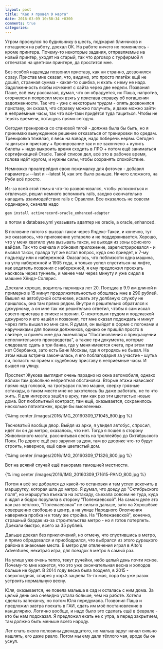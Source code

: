 ```yaml
---
layout: post
title: "Как я провёл 9 марта"
date: 2016-03-09 10:50:34 +0300
comments: true
categories: 
---
```

Утром проснулся по будильнику в шесть, поджарил блинчиков и потащился на работу, доехал ОК. На работе ничего не поменялось - кроме принтера. Почему-то некоторые задания, отправляемые на новый принтер, уходят на старый, так что договор с турфирмой я отпечатал на цветном принтере, да простится мне.

Без особой надежды позвонил приставу, как ни странно, дозвонился сразу. Пристав мне сказал, что, видимо, это просто платёж ещё не дошёл, странная сумма - какая-то ошибка, и ехать к нему не надо. Задолженность якобы исчезнет с сайта через две недели. Позвонил Паше, всё ему рассказал, думал, что он обрадуется, но Паша, напротив, огорчился и попросил меня взять у пристава справку об погашении задолженности. Так что - уже с некоторым трудом - опять дозвонился приставу, он сказал, что справку можно получить, и даже можно зайти в неприёмные часы, так что всё-таки придётся туда тащиться. Чтобы не терять времени, потащусь прямо сегодня.

Сегодня тренировка со становой тягой - должна была бы быть, но я принимаю вынужденное решение отказаться от тренировки по средам. Тренировка тяжёлая, я весь на взводе, надо поберечь нервы. Сегодня тащиться к приставу + бронирование так и не закончено + купить билеты + надо выкроить время сходить в ЛРО + потом ещё заниматься сертификацией Oracle. Такой список дел, всё это в рабочее время, голова идёт кругом, и нужны силы, чтобы сохранять спокойствие.

Немножко проапгрейдил свою пожималку для фоточек - добавил параметры --last и --latest N, как это было раньше. Ничего сложного, на Руби всё просто.

Из-за всей этой темы я что-то разволновался, чтобы успокоиться и отвлечься, решил немного вспомнить rails, заодно окончательно наладить взаимодействие rails с Ораклом. Все оказалось не совсем ординарно, сначала надо 

```
gem install activerecord-oracle_enhanced-adapter
``` 

а потом в database.yml указывать адаптер не oracle, а oracle_enhanced. 

В половине пятого я вызвал такси через Яндекс-Такси, и конечно, тут же оказалось, что приложение устарело и не поддерживается. Хорошо, что у меня хватило ума вызывать такси, не выходя из зоны офисного вайфая. Так что сначала я обновил приложение, зарегистрировался - и вызвал такси, правда тут же встал вопрос, куда оно приедет, к 7-му подъезду или к набережной. Оказалось, что поблизости одна машина, на углу набережной и 1905 года, я только успел спуститься на лифте, как водитель позвонил с набережной, я ему предложил проехать насквозь через туннель, и менее чем через минуту я уже сидел в машине Хёндэ-Солярис.

Доехали хорошо, водитель парнишка лет 20. Поездка в 9.9 км длиной и примерно в 15 минут продолжительностью обошлась мне в 290 рублей.  Вышел на автобусной остановке, искать эту долбаную службу не пришлось, она там прямо рядом. Внутри я решительно обратился к дежурному, а он мне так же решительно ответил, чтобы я сам искал своего пристава в списке и звонил. С некоторым трудом и подсказкой дежурного я его нашёл и позвонил, тот мне сказал подождать и минут через пять вышел ко мне сам. Я думал, он выйдет в форме с погонами и наручниками для поимки должников, однако он пришёл просто в свитере, и принёс мне два экземпляра "Постановления о прекращении исполнительного производства", а также три документа, которые следовало сдать в три банка, где у меня имеются счета, при этом там нет Сбербанка, зато есть Банк Москвы, где я отродясь не бывал. На этом наша встреча закончилась, я его поблагодарил за участие - шутка ли, попасть на приём к судебному приставу в неприёмные часы. И вышел на улицу.

Проспект Жукова выглядит очень парадно из окна автомобиля, однако вблизи там довольно неприятная обстановка. Вторые этажи нависают прямо над головой, на тротуарах полно машин, сверху грязные эстакады, в таком месте мне не захотелось бы даже работать, не то что жить. Я для интереса зашёл в арку, там как раз эти цветастые новые дома. Вот любопытный контраст, там ещё, оказывается, сохранилось несколько пятиэтажек, вроде бы выселенных.

{%img center /images/2016/IMG_20160309_171045_800.jpg %}

Тесноватый вообще двор. Выйдя из арки, я увидел автобус, спросил, идёт ли он до метро, оказалось, что нет. Тогда я пошёл в сторону Живописного моста, рассчитывая сесть на троллейбус до Октябрьского Поля. По дороге ещё раз зарулил за дом, там во дворике что-то будут строить, наверное, ещё один цветастый дом.

{%img center /images/2016/IMG_20160309_171326_800.jpg %}

Вот на всякий случай ещё панорама тамошней местности.

{% img center /images/2016/IMG_20160309_171615-PANO_800.jpg %}

Потом я всё же добрался до какой-то остановки и там успел вскочить в маршрутку, которая шла до метро. Я думал, что доеду до "Октябрьского поля", но маршрутка въехала на эстакаду, съехала совсем не туда, куда я ждал и бодро порулила в сторону "Полежаевской". На самом деле это как раз неплохо, "Полежаевская" не сильно дальше, зато на Хорошёвке совершенно свободно в центр, а на улице Народного Ополчения наверняка пробка и к тому же стройка. На "Полежаевской", конечно, страшный бардак из-за строительства метро - но я готов потерпеть. Доехали быстро, всего за 35 рублей.

Дальше доехал без приключений, но отмечу, что спустившись в метро, я прямо обрадовался и приободрился, что выбрался из этого дурацкого района в знакомые места. В метро для отвлечения играл в Alto's Adventures, нехитрая игра, для поездок в метро в самый раз.

На улице уже очень тепло, текут ручейки, небо целый день почти ясное. Почему-то мне кажется, что это уже окончательная весна и холодов больше не будет. В 2014 году весна была поздняя, в 2015 - сверхпоздняя, спирея у кор.3 зацвела 15-го мая, пора бы уже разок устроить нормальную весну.

Юля, оказывается, не повела малыша в сад и осталась с ним дома. За целый день она очевидно устала больше, чем на работе. Хотели сделать запеканку, но потом Юля передумала. Позвонил Паша и предложил завтра поехать в ГАИ, сдать им моё постановление в канцелярию. Логично вообще, и надо было это сделать ещё в феврале - кто бы нам подсказал. Я предложил ехать не с утра, а перед закрытием, там должно быть меньше всего народу.

Лег спать около половины двенадцатого, но малыш вдруг начал сильно кашлять, его даже рвало. Потом мы ему дали тёплого чая, вроде бы он уснул.